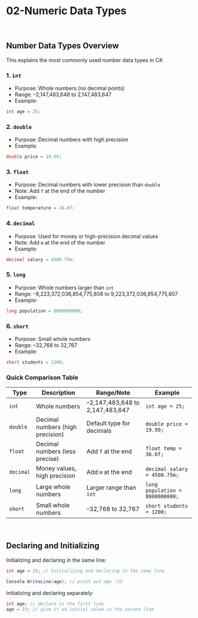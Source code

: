 # 02-Numeric Data Types

<br>

## Number Data Types Overview

This explains the most commonly used number data types in C#.

### 1. `int`
- Purpose: Whole numbers (no decimal points)
- Range: –2,147,483,648 to 2,147,483,647  
- Example:
```csharp
int age = 25;
````

### 2. `double`
- Purpose: Decimal numbers with high precision
- Example:
```csharp
double price = 19.99;
```

### 3. `float`
- Purpose: Decimal numbers with lower precision than `double`
- Note: Add `f` at the end of the number
- Example:
```csharp
float temperature = 36.6f;
```

### 4. `decimal`
- Purpose: Used for money or high-precision decimal values
- Note: Add `m` at the end of the number
- Example:
```csharp
decimal salary = 4500.75m;
```

### 5. `long`
- Purpose: Whole numbers larger than `int`
- Range: –9,223,372,036,854,775,808 to 9,223,372,036,854,775,807
- Example:
```csharp
long population = 8000000000;
```

### 6. `short`
- Purpose: Small whole numbers
- Range: –32,768 to 32,767
- Example:
```csharp
short students = 1200;
```

### Quick Comparison Table

| Type      | Description                      | Range/Note                      | Example                         |
| --------- | -------------------------------- | ------------------------------- | ------------------------------- |
| `int`     | Whole numbers                    | –2,147,483,648 to 2,147,483,647 | `int age = 25;`                 |
| `double`  | Decimal numbers (high precision) | Default type for decimals       | `double price = 19.99;`         |
| `float`   | Decimal numbers (less precise)   | Add `f` at the end              | `float temp = 36.6f;`           |
| `decimal` | Money values, high precision     | Add `m` at the end              | `decimal salary = 4500.75m;`    |
| `long`    | Large whole numbers              | Larger range than `int`         | `long population = 8000000000;` |
| `short`   | Small whole numbers              | –32,768 to 32,767               | `short students = 1200;`        |

<br> 

## Declaring and Initializing

Initializing and declaring in the same line:
```csharp
int age = 23; // Initializing and declaring in the same line

Console.WriteLine(age); // print out age '23'
```

Initializing and declaring separately:
```csharp
int age; // declare in the first line
age = 23; // give it an initial value in the second line
```

